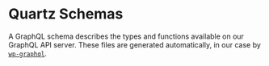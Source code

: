 # Quartz Schemas

A GraphQL schema describes the types and functions available on our GraphQL API server. These files are generated automatically, in our case by [`wp-graphql`](https://github.com/wp-graphql/wp-graphql).
